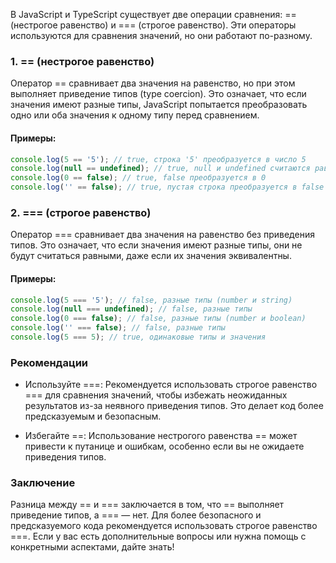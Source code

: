 В JavaScript и TypeScript существует две операции сравнения: == (нестрогое равенство) и === (строгое равенство). Эти операторы используются для сравнения значений, но они работают по-разному.

### 1. == (нестрогое равенство)

Оператор == сравнивает два значения на равенство, но при этом выполняет приведение типов (type coercion). Это означает, что если значения имеют разные типы, JavaScript попытается преобразовать одно или оба значения к одному типу перед сравнением.

#### Примеры:

```js
console.log(5 == '5'); // true, строка '5' преобразуется в число 5
console.log(null == undefined); // true, null и undefined считаются равными
console.log(0 == false); // true, false преобразуется в 0
console.log('' == false); // true, пустая строка преобразуется в false
```

### 2. === (строгое равенство)

Оператор === сравнивает два значения на равенство без приведения типов. Это означает, что если значения имеют разные типы, они не будут считаться равными, даже если их значения эквивалентны.

#### Примеры:

```js
console.log(5 === '5'); // false, разные типы (number и string)
console.log(null === undefined); // false, разные типы
console.log(0 === false); // false, разные типы (number и boolean)
console.log('' === false); // false, разные типы
console.log(5 === 5); // true, одинаковые типы и значения
```

### Рекомендации

- Используйте ===: Рекомендуется использовать строгое равенство === для сравнения значений, чтобы избежать неожиданных результатов из-за неявного приведения типов. Это делает код более предсказуемым и безопасным.

- Избегайте ==: Использование нестрогого равенства == может привести к путанице и ошибкам, особенно если вы не ожидаете приведения типов.

### Заключение

Разница между == и === заключается в том, что == выполняет приведение типов, а === — нет. Для более безопасного и предсказуемого кода рекомендуется использовать строгое равенство ===. Если у вас есть дополнительные вопросы или нужна помощь с конкретными аспектами, дайте знать!